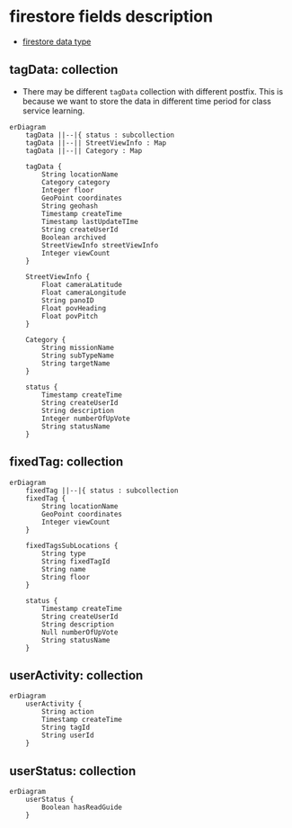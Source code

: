 # firestore fields description

- [firestore data type](https://firebase.google.com/docs/firestore/manage-data/data-types#data_types)

## tagData: collection
- There may be different `tagData` collection with different postfix. This is because we
  want to store the data in different time period for class service learning.
```mermaid
erDiagram
    tagData ||--|{ status : subcollection
    tagData ||--|| StreetViewInfo : Map
    tagData ||--|| Category : Map

    tagData {
        String locationName
        Category category
        Integer floor
        GeoPoint coordinates
        String geohash
        Timestamp createTime
        Timestamp lastUpdateTIme
        String createUserId
        Boolean archived
        StreetViewInfo streetViewInfo
        Integer viewCount
    }

    StreetViewInfo {
        Float cameraLatitude
        Float cameraLongitude
        String panoID
        Float povHeading
        Float povPitch
    }

    Category {
        String missionName
        String subTypeName
        String targetName
    }

    status {
        Timestamp createTime
        String createUserId
        String description
        Integer numberOfUpVote
        String statusName
    }
```

## fixedTag: collection
```mermaid
erDiagram
    fixedTag ||--|{ status : subcollection
    fixedTag {
        String locationName
        GeoPoint coordinates
        Integer viewCount
    }

    fixedTagsSubLocations {
        String type
        String fixedTagId
        String name
        String floor
    }

    status {
        Timestamp createTime
        String createUserId
        String description
        Null numberOfUpVote
        String statusName
    }
```
## userActivity: collection
```mermaid
erDiagram
    userActivity {
        String action
        Timestamp createTime
        String tagId
        String userId
    }
```

## userStatus: collection
```mermaid
erDiagram
    userStatus {
        Boolean hasReadGuide
    }
```